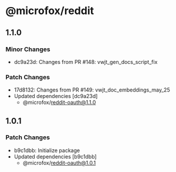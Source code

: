# @microfox/reddit

## 1.1.0

### Minor Changes

- dc9a23d: Changes from PR #148: vwjt_gen_docs_script_fix

### Patch Changes

- 17d8132: Changes from PR #149: vwjt_doc_embeddings_may_25
- Updated dependencies [dc9a23d]
  - @microfox/reddit-oauth@1.1.0

## 1.0.1

### Patch Changes

- b9c1dbb: Initialize package
- Updated dependencies [b9c1dbb]
  - @microfox/reddit-oauth@1.0.1
